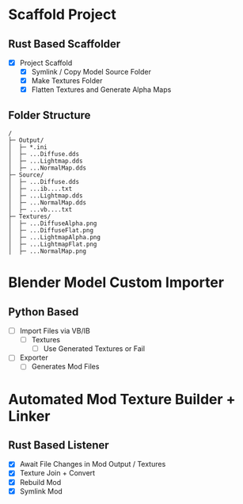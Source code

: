 # Scaffold Project
## Rust Based Scaffolder
- [x] Project Scaffold
    - [x] Symlink / Copy Model Source Folder
    - [x] Make Textures Folder
    - [x] Flatten Textures and Generate Alpha Maps

## Folder Structure

    /
    ├─ Output/
    │  ├─ *.ini
    │  ├─ ...Diffuse.dds
    │  ├─ ...Lightmap.dds
    │  ├─ ...NormalMap.dds
    ├─ Source/
    │  ├─ ...Diffuse.dds
    │  ├─ ...ib....txt
    │  ├─ ...Lightmap.dds
    │  ├─ ...NormalMap.dds
    │  ├─ ...vb....txt
    ├─ Textures/
    │  ├─ ...DiffuseAlpha.png
    │  ├─ ...DiffuseFlat.png
    │  ├─ ...LightmapAlpha.png
    │  ├─ ...LightmapFlat.png
    │  ├─ ...NormalMap.png


# Blender Model Custom Importer 
## Python Based
- [ ] Import Files via VB/IB
    - [ ] Textures
        - [ ] Use Generated Textures or Fail
- [ ] Exporter
    - [ ] Generates Mod Files

# Automated Mod Texture Builder + Linker
## Rust Based Listener
- [x] Await File Changes in Mod Output / Textures
- [x] Texture Join + Convert
- [x] Rebuild Mod
- [x] Symlink Mod
